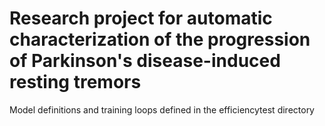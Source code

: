# Research project for automatic characterization of the progression of Parkinson's disease-induced resting tremors

Model definitions and training loops defined in the efficiencytest directory
